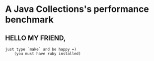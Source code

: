 A Java Collections's performance benchmark
==========================================



HELLO MY FRIEND,
----------------
	just type `make` and be happy =)
		(you must have ruby installed)
